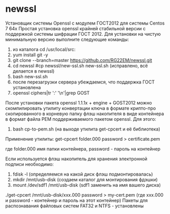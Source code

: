 # newssl
Установщик системы Openssl с модулем ГОСТ2012 для системы Centos 7 64x
Простая установка openssl крайней стабильной версии с поддержкой системы шифрации
ГОСТ 2012. 
Для установки на чистую минимальную версию выполните следующие команды:

1. из каталога cd /usr/local/src: 
2. yum install git -y
3. git clone --branch=master https://github.com/RG22EM/newssl.git
 4. cd newssl #cp newssl/new-ssl.sh new-ssl.sh (исправлено, всё делается в newssl)
5. bash new-ssl.sh
6. после перезагрузки сервера убеждаемся, что поддержка ГОСТ установлена
7. openssl ciphers|tr ':' '\n'|grep GOST

После установки пакета openssl 1.1.1x + engine + GOST2012 можно скомпилировать утилиту
конвертации ключа в формате крипто-про скопированного в корневую папку флэш накопителя
в виде контейнера в формат файла PEM поддерживаемого пакетом openssl.  Для этого:
 
 1. bash cp-to-pem.sh (на выходе утилита get-cpcert и её библиотека)
 
Применениe утилиты:
get-cpcert folder.000 password > certificate.pem

где folder.000 имя папки контейнера, password - пароль на контейнер

Если используется флэш накопитель для хранения электронной подписи необходимо:
1. fdisk -l  (определяемся на какой диск флэш подмонтировалась)
2. mkdir /mnt/usb-disk (создаем каталог для монтирования фдэшки)
3. mount /dev/sdf1 /mnt/usb-disk (sdf1 заменить на имя вашего диска)

./get-cpcert /mnt/usb-disk/xxx.000 password > my-cert.pem (где xxx.000 и password  - 
контейнер и пароль на этот контейнер)
Пакеты для распознавания файловых систем FAT32 и NTFS - установлены

 
 
